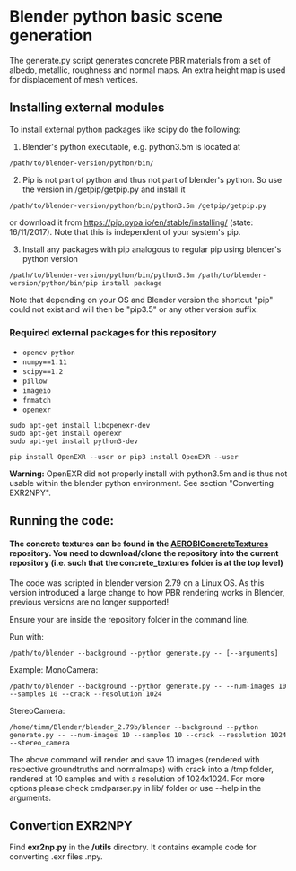 # Blender python basic scene generation

The generate.py script generates concrete PBR materials from a set of albedo, metallic, roughness and normal maps.
An extra height map is used for displacement of mesh vertices. 

## Installing external modules

To install external python packages like scipy do the following:

1. Blender's python executable, e.g. python3.5m is located at 
~~~
/path/to/blender-version/python/bin/ 
~~~

2. Pip is not part of python and thus not part of blender's python. So use the version in /getpip/getpip.py and install it
~~~
/path/to/blender-version/python/bin/python3.5m /getpip/getpip.py
~~~
or download it from https://pip.pypa.io/en/stable/installing/ (state: 16/11/2017).
Note that this is independent of your system's pip. 

3. Install any packages with pip analogous to regular pip using blender's python version
~~~
/path/to/blender-version/python/bin/python3.5m /path/to/blender-version/python/bin/pip install package
~~~
Note that depending on your OS and Blender version the shortcut "pip" could not exist and will then be "pip3.5" or any other version suffix.

### Required external packages for this repository
* ```opencv-python```
* ```numpy==1.11```
* ```scipy==1.2```
* ```pillow```
* ```imageio```
* ```fnmatch```
* ```openexr```

~~~
sudo apt-get install libopenexr-dev
sudo apt-get install openexr
sudo apt-get install python3-dev

pip install OpenEXR --user or pip3 install OpenEXR --user
~~~
__Warning:__ OpenEXR did not properly install with python3.5m and is thus not usable within the blender python environment. See section "Converting EXR2NPY". 


## Running the code:
#### The concrete textures can be found in the [AEROBIConcreteTextures](https://git.ccc.cs.uni-frankfurt.de/AEROBI/AEROBIConcreteTextures) repository. You need to download/clone the repository into the current repository (i.e. such that the concrete_textures folder is at the top level)

The code was scripted in blender version 2.79 on a Linux OS. As this version introduced a large change to how PBR rendering works in Blender, previous versions are no longer supported! 

Ensure your are inside the repository folder in the command line. 

Run with:
~~~
/path/to/blender --background --python generate.py -- [--arguments]
~~~ 

Example:
MonoCamera:
~~~
/path/to/blender --background --python generate.py -- --num-images 10 --samples 10 --crack --resolution 1024
~~~
StereoCamera:
~~~
/home/timm/Blender/blender_2.79b/blender --background --python generate.py -- --num-images 10 --samples 10 --crack --resolution 1024 --stereo_camera
~~~

The above command will render and save 10 images (rendered with respective groundtruths and normalmaps) with crack into a /tmp folder, rendered at 10 samples and with a resolution of 1024x1024. For more options please check cmdparser.py in lib/ folder or use --help in the arguments.


## Convertion EXR2NPY
Find __exr2np.py__ in the __/utils__ directory. It contains example code for converting .exr files .npy.